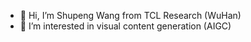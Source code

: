 - 👋 Hi, I’m Shupeng Wang from TCL Research (WuHan)
- 👀 I’m interested in visual content generation (AIGC)
